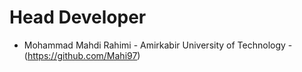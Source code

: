 # Head Developer
- Mohammad Mahdi Rahimi - Amirkabir University of Technology - (https://github.com/Mahi97)
